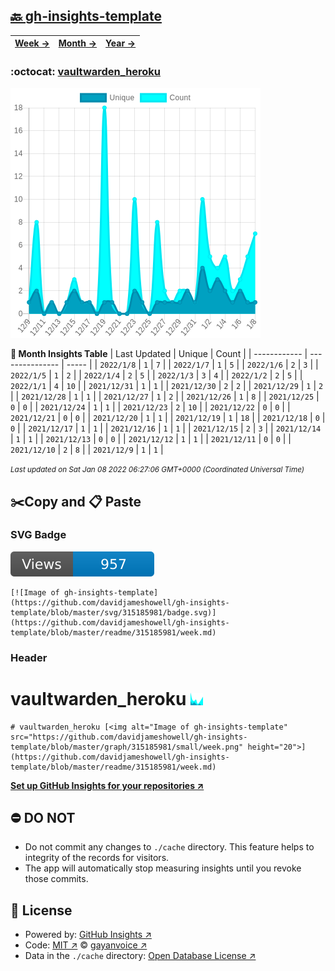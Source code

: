 ## [🔙 gh-insights-template](https://github.com/davidjameshowell/gh-insights-template)
| [**Week →**](https://github.com/davidjameshowell/gh-insights-template/blob/master/readme/315185981/week.md) | [**Month →**](https://github.com/davidjameshowell/gh-insights-template/blob/master/readme/315185981/month.md) | [**Year →**](https://github.com/davidjameshowell/gh-insights-template/blob/master/readme/315185981/year.md) |
 | ------------ | --------------- | ----- |

### :octocat: [vaultwarden_heroku](https://github.com/davidjameshowell/vaultwarden_heroku)
![Image of gh-insights-template](https://github.com/davidjameshowell/gh-insights-template/blob/master/graph/315185981/large/month.png)

**:calendar: Month Insights Table**
| Last Updated | Unique | Count |
 | ------------ | --------------- | ----- |
 | `2022/1/8` |  `1` | `7` |
 | `2022/1/7` |  `1` | `5` |
 | `2022/1/6` |  `2` | `3` |
 | `2022/1/5` |  `1` | `2` |
 | `2022/1/4` |  `2` | `5` |
 | `2022/1/3` |  `3` | `4` |
 | `2022/1/2` |  `2` | `5` |
 | `2022/1/1` |  `4` | `10` |
 | `2021/12/31` |  `1` | `1` |
 | `2021/12/30` |  `2` | `2` |
 | `2021/12/29` |  `1` | `2` |
 | `2021/12/28` |  `1` | `1` |
 | `2021/12/27` |  `1` | `2` |
 | `2021/12/26` |  `1` | `8` |
 | `2021/12/25` |  `0` | `0` |
 | `2021/12/24` |  `1` | `1` |
 | `2021/12/23` |  `2` | `10` |
 | `2021/12/22` |  `0` | `0` |
 | `2021/12/21` |  `0` | `0` |
 | `2021/12/20` |  `1` | `1` |
 | `2021/12/19` |  `1` | `18` |
 | `2021/12/18` |  `0` | `0` |
 | `2021/12/17` |  `1` | `1` |
 | `2021/12/16` |  `1` | `1` |
 | `2021/12/15` |  `2` | `3` |
 | `2021/12/14` |  `1` | `1` |
 | `2021/12/13` |  `0` | `0` |
 | `2021/12/12` |  `1` | `1` |
 | `2021/12/11` |  `0` | `0` |
 | `2021/12/10` |  `2` | `8` |
 | `2021/12/9` |  `1` | `1` |

<small><i>Last updated on Sat Jan 08 2022 06:27:06 GMT+0000 (Coordinated Universal Time)</i></small>

## ✂️Copy and 📋 Paste
### SVG Badge
[![Image of gh-insights-template](https://github.com/davidjameshowell/gh-insights-template/blob/master/svg/315185981/badge.svg)](https://github.com/davidjameshowell/gh-insights-template/blob/master/readme/315185981/week.md)
```readme
[![Image of gh-insights-template](https://github.com/davidjameshowell/gh-insights-template/blob/master/svg/315185981/badge.svg)](https://github.com/davidjameshowell/gh-insights-template/blob/master/readme/315185981/week.md)
```
### Header
# vaultwarden_heroku [<img alt="Image of gh-insights-template" src="https://github.com/davidjameshowell/gh-insights-template/blob/master/graph/315185981/small/week.png" height="20">](https://github.com/davidjameshowell/gh-insights-template/blob/master/readme/315185981/week.md)
```readme
# vaultwarden_heroku [<img alt="Image of gh-insights-template" src="https://github.com/davidjameshowell/gh-insights-template/blob/master/graph/315185981/small/week.png" height="20">](https://github.com/davidjameshowell/gh-insights-template/blob/master/readme/315185981/week.md)
```
[**Set up GitHub Insights for your repositories ↗️**](https://github.com/gayanvoice/github-insights)
## ⛔ DO NOT
- Do not commit any changes to `./cache` directory. This feature helps to integrity of the records for visitors.
- The app will automatically stop measuring insights until you revoke those commits.
## 📄 License
- Powered by: [GitHub Insights ↗️](https://github.com/gayanvoice/github-insights)
- Code: [MIT ↗️](./LICENSE) © [gayanvoice ↗️](https://github.com/gayanvoice)
- Data in the `./cache` directory: [Open Database License ↗️](https://opendatacommons.org/licenses/odbl/1-0/)